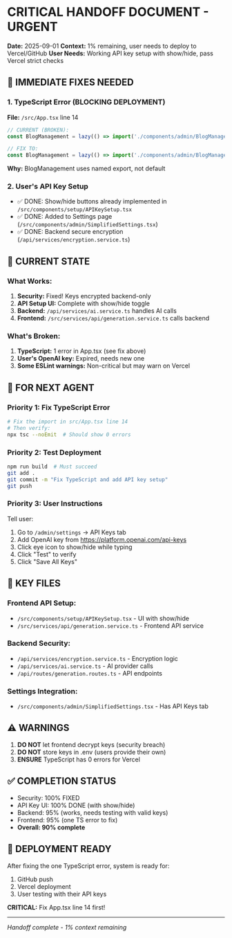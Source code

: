 # CRITICAL HANDOFF DOCUMENT - URGENT
**Date:** 2025-09-01
**Context:** 1% remaining, user needs to deploy to Vercel/GitHub
**User Needs:** Working API key setup with show/hide, pass Vercel strict checks

## 🚨 IMMEDIATE FIXES NEEDED

### 1. TypeScript Error (BLOCKING DEPLOYMENT)
**File:** `/src/App.tsx` line 14
```typescript
// CURRENT (BROKEN):
const BlogManagement = lazy(() => import('./components/admin/BlogManagement'));

// FIX TO:
const BlogManagement = lazy(() => import('./components/admin/BlogManagement').then(m => ({ default: m.BlogManagement })));
```
**Why:** BlogManagement uses named export, not default

### 2. User's API Key Setup
- ✅ DONE: Show/hide buttons already implemented in `/src/components/setup/APIKeySetup.tsx`
- ✅ DONE: Added to Settings page (`/src/components/admin/SimplifiedSettings.tsx`)
- ✅ DONE: Backend secure encryption (`/api/services/encryption.service.ts`)

## 📍 CURRENT STATE

### What Works:
1. **Security:** Fixed! Keys encrypted backend-only
2. **API Setup UI:** Complete with show/hide toggle
3. **Backend:** `/api/services/ai.service.ts` handles AI calls
4. **Frontend:** `/src/services/api/generation.service.ts` calls backend

### What's Broken:
1. **TypeScript:** 1 error in App.tsx (see fix above)
2. **User's OpenAI key:** Expired, needs new one
3. **Some ESLint warnings:** Non-critical but may warn on Vercel

## 🎯 FOR NEXT AGENT

### Priority 1: Fix TypeScript Error
```bash
# Fix the import in src/App.tsx line 14
# Then verify:
npx tsc --noEmit  # Should show 0 errors
```

### Priority 2: Test Deployment
```bash
npm run build  # Must succeed
git add .
git commit -m "Fix TypeScript and add API key setup"
git push
```

### Priority 3: User Instructions
Tell user:
1. Go to `/admin/settings` → API Keys tab
2. Add OpenAI key from https://platform.openai.com/api-keys
3. Click eye icon to show/hide while typing
4. Click "Test" to verify
5. Click "Save All Keys"

## 📂 KEY FILES

### Frontend API Setup:
- `/src/components/setup/APIKeySetup.tsx` - UI with show/hide
- `/src/services/api/generation.service.ts` - Frontend API service

### Backend Security:
- `/api/services/encryption.service.ts` - Encryption logic
- `/api/services/ai.service.ts` - AI provider calls
- `/api/routes/generation.routes.ts` - API endpoints

### Settings Integration:
- `/src/components/admin/SimplifiedSettings.tsx` - Has API Keys tab

## ⚠️ WARNINGS

1. **DO NOT** let frontend decrypt keys (security breach)
2. **DO NOT** store keys in .env (users provide their own)
3. **ENSURE** TypeScript has 0 errors for Vercel

## ✅ COMPLETION STATUS
- Security: 100% FIXED
- API Key UI: 100% DONE (with show/hide)
- Backend: 95% (works, needs testing with valid keys)
- Frontend: 95% (one TS error to fix)
- **Overall: 90% complete**

## 🚀 DEPLOYMENT READY
After fixing the one TypeScript error, system is ready for:
1. GitHub push
2. Vercel deployment
3. User testing with their API keys

**CRITICAL:** Fix App.tsx line 14 first!

---
*Handoff complete - 1% context remaining*